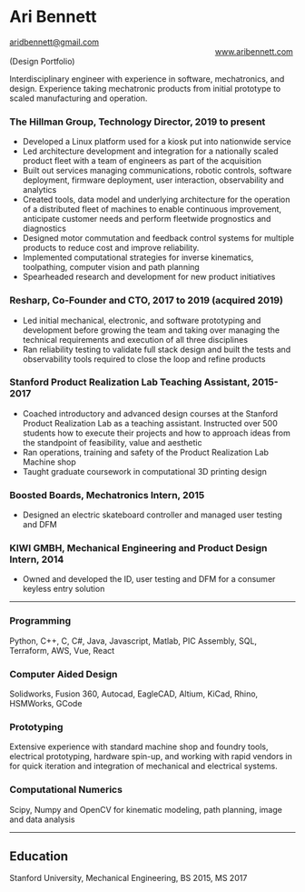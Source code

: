 # Ari Bennett
aridbennett@gmail.com &nbsp;&nbsp;&nbsp;&nbsp;&nbsp;&nbsp;&nbsp;&nbsp;&nbsp;&nbsp;&nbsp;&nbsp;&nbsp;&nbsp;&nbsp;&nbsp;&nbsp;&nbsp;&nbsp;&nbsp;&nbsp;&nbsp;&nbsp;&nbsp;&nbsp;&nbsp;&nbsp;&nbsp;&nbsp;&nbsp;&nbsp;&nbsp;&nbsp;&nbsp;&nbsp;&nbsp;&nbsp;&nbsp;&nbsp;&nbsp;&nbsp;&nbsp;&nbsp;&nbsp;&nbsp;&nbsp;&nbsp;&nbsp;&nbsp;&nbsp;&nbsp;&nbsp;&nbsp;&nbsp;&nbsp;&nbsp;&nbsp;&nbsp;&nbsp;&nbsp;&nbsp;&nbsp;&nbsp;&nbsp;&nbsp;&nbsp;&nbsp;&nbsp;&nbsp;&nbsp;&nbsp;&nbsp;&nbsp;&nbsp;&nbsp;&nbsp;&nbsp;&nbsp;&nbsp;&nbsp;&nbsp;&nbsp;&nbsp;&nbsp;&nbsp;&nbsp;&nbsp;&nbsp;&nbsp;&nbsp;&nbsp; www.aribennett.com (Design Portfolio)

Interdisciplinary engineer with experience in software, mechatronics, and design. Experience taking mechatronic products from initial prototype to scaled manufacturing and operation.

### The Hillman Group, Technology Director, 2019 to present  
* Developed a Linux platform used for a kiosk put into nationwide service
* Led architecture development and integration for a nationally scaled product fleet with a team of engineers as part of the acquisition
* Built out services managing communications, robotic controls, software deployment, firmware deployment, user interaction, observability and analytics
* Created tools, data model and underlying architecture for the operation of a distributed fleet of machines to enable continuous improvement, anticipate customer needs and perform fleetwide prognostics and diagnostics
* Designed motor commutation and feedback control systems for multiple products to reduce cost and improve reliability.
* Implemented computational strategies for inverse kinematics, toolpathing, computer vision and path planning
* Spearheaded research and development for new product initiatives
### Resharp, Co-Founder and CTO, 2017 to 2019 (acquired 2019)
* Led initial mechanical, electronic, and software prototyping and development before growing the team and taking over managing the technical requirements and execution of all three disciplines
* Ran reliability testing to validate full stack design and built the tests and observability tools required to close the loop and refine products
### Stanford Product Realization Lab Teaching Assistant, 2015-2017  
* Coached introductory and advanced design courses at the Stanford Product Realization Lab as a teaching assistant. Instructed over 500 students how to execute their projects and how to approach ideas from the standpoint of feasibility, value and aesthetic
* Ran operations, training and safety of the Product Realization Lab Machine shop
* Taught graduate coursework in computational 3D printing design
### Boosted Boards, Mechatronics Intern, 2015  
* Designed an electric skateboard controller and managed user testing and DFM
### KIWI GMBH, Mechanical Engineering and Product Design Intern, 2014 
* Owned and developed the ID, user testing and DFM for a consumer keyless entry solution

---

### Programming
Python, C++, C, C#, Java, Javascript, Matlab, PIC Assembly, SQL, Terraform, AWS, Vue, React
### Computer Aided Design
Solidworks, Fusion 360, Autocad, EagleCAD, Altium, KiCad, Rhino, HSMWorks, GCode
### Prototyping
Extensive experience with standard machine shop and foundry tools, electrical prototyping, hardware spin-up, and working with rapid vendors in for quick iteration and integration of mechanical and electrical systems.
### Computational Numerics
Scipy, Numpy and OpenCV for kinematic modeling, path planning, image and data analysis

---

## Education
Stanford University, Mechanical Engineering, BS 2015, MS 2017



